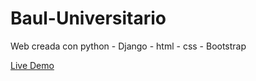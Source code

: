 # Baul-Universitario 
Web creada con python - Django - html - css - Bootstrap

[Live Demo](https://ucanianos-app.herokuapp.com/)


